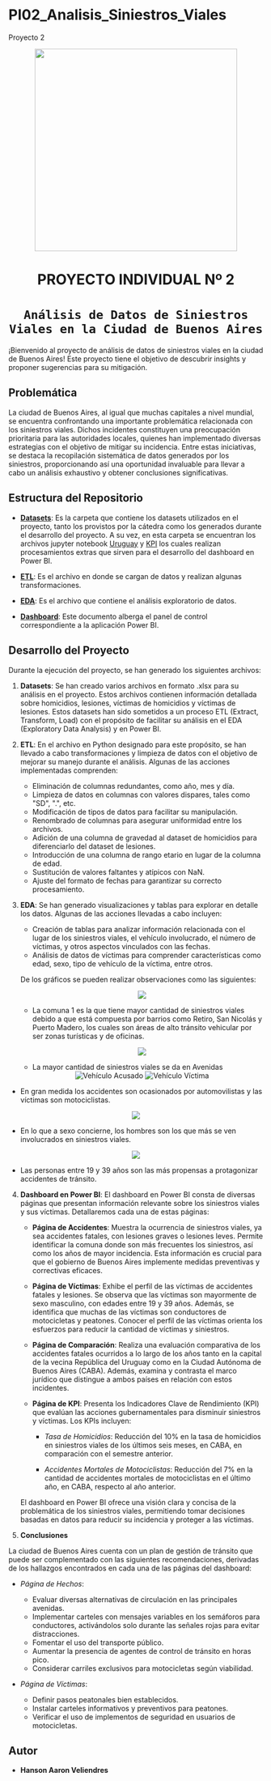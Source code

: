 # PI02_Analisis_Siniestros_Viales
 Proyecto 2

<p align=center><img src='https://static.lajornadaestadodemexico.com/wp-content/uploads/2022/08/Siniestros-viales.jpg' height = 400><p>


<h1 align="center"> PROYECTO INDIVIDUAL Nº 2 </h1>

# <h1 align="center">**`Análisis de Datos de Siniestros Viales en la Ciudad de Buenos Aires`**</h1>


¡Bienvenido al proyecto de análisis de datos de siniestros viales en la ciudad de Buenos Aires! 
Este proyecto tiene el objetivo de descubrir insights y proponer sugerencias para su mitigación.


## Problemática
La ciudad de Buenos Aires, al igual que muchas capitales a nivel mundial, se encuentra confrontando una importante problemática relacionada con los siniestros viales. Dichos incidentes constituyen una preocupación prioritaria para las autoridades locales, quienes han implementado diversas estrategias con el objetivo de mitigar su incidencia. Entre estas iniciativas, se destaca la recopilación sistemática de datos generados por los siniestros, proporcionando así una oportunidad invaluable para llevar a cabo un análisis exhaustivo y obtener conclusiones significativas.


## Estructura del Repositorio 

-   **[Datasets](Datasets)**: Es la carpeta que contiene los datasets utilizados en el proyecto, tanto los provistos por la cátedra como los generados durante el desarrollo del proyecto. A su vez, en esta carpeta se encuentran los archivos jupyter notebook [Uruguay](Datasets/4-Uruguay.ipynb) y [KPI](Datasets/5-KPIs.ipynb) los cuales realizan procesamientos extras que sirven para el desarrollo del dashboard en Power BI.

-   **[ETL](1-ETL.ipynb)**: Es el archivo en donde se cargan de datos y realizan algunas transformaciones.

-   **[EDA](2-EDA.ipynb)**: Es el archivo que contiene el análisis exploratorio de datos.

-   **[Dashboard](3-Dashboard.pbix)**: Este documento alberga el panel de control correspondiente a la aplicación Power BI.


## Desarrollo del Proyecto

Durante la ejecución del proyecto, se han generado los siguientes archivos:

1. **Datasets**: Se han creado varios archivos en formato .xlsx para su análisis en el proyecto. Estos archivos contienen información detallada sobre homicidios, lesiones, víctimas de homicidios y víctimas de lesiones. Estos datasets han sido sometidos a un proceso ETL (Extract, Transform, Load) con el propósito de facilitar su análisis en el EDA (Exploratory Data Analysis) y en Power BI.

2. **ETL**: En el archivo en Python designado para este propósito, se han llevado a cabo transformaciones y limpieza de datos con el objetivo de mejorar su manejo durante el análisis. Algunas de las acciones implementadas comprenden:

   - Eliminación de columnas redundantes, como año, mes y día.
   - Limpieza de datos en columnas con valores dispares, tales como "SD", ".", etc.
   - Modificación de tipos de datos para facilitar su manipulación.
   - Renombrado de columnas para asegurar uniformidad entre los archivos.
   - Adición de una columna de gravedad al dataset de homicidios para diferenciarlo del dataset de lesiones.
   - Introducción de una columna de rango etario en lugar de la columna de edad.
   - Sustitución de valores faltantes y atípicos con NaN.
   - Ajuste del formato de fechas para garantizar su correcto procesamiento.

3. **EDA**: Se han generado visualizaciones y tablas para explorar en detalle los datos. Algunas de las acciones llevadas a cabo incluyen:

   - Creación de tablas para analizar información relacionada con el lugar de los siniestros viales, el vehículo involucrado, el número de víctimas, y otros aspectos vinculados con las fechas.
   - Análisis de datos de víctimas para comprender características como edad, sexo, tipo de vehículo de la víctima, entre otros.

   De los gráficos se pueden realizar observaciones como las siguientes:

   <p align="center">     <img src= "Imágenes/comuna.png" </p>

   - La comuna 1 es la que tiene mayor cantidad de siniestros viales debido a que está compuesta por barrios como Retiro, San Nicolás y Puerto Madero, los cuales son áreas de alto tránsito vehicular por ser zonas turísticas y de oficinas. 
   <p align="center">     <img src= "Imágenes/via.png" </p>

   - La mayor cantidad de siniestros viales se da en Avenidas

   <div align="center">
    <img src="Imágenes/vehiculo_acusado.png" alt="Vehículo Acusado">
    <img src="Imágenes/vehiculo_victima.png" alt="Vehículo Víctima">
</div>

- En gran medida los accidentes son ocasionados por automovilistas y las víctimas son motociclistas.

<p align="center">     <img src= "Imágenes/sexo.png" </p>

- En lo que a sexo concierne, los hombres son los que más se ven involucrados en siniestros viales.

<p align="center">     <img src= "Imágenes/rango_etario.png" </p>

- Las personas entre 19 y 39 años son las más propensas a protagonizar accidentes de tránsito.


4. **Dashboard en Power BI**:
   El dashboard en Power BI consta de diversas páginas que presentan información relevante sobre los siniestros viales y sus víctimas. Detallaremos cada una de estas páginas:

   - **Página de Accidentes**: Muestra la ocurrencia de siniestros viales, ya sea accidentes fatales, con lesiones graves o lesiones leves. Permite identificar la comuna donde son más frecuentes los siniestros, así como los años de mayor incidencia. Esta información es crucial para que el gobierno de Buenos Aires implemente medidas preventivas y correctivas eficaces.

   - **Página de Víctimas**: Exhibe el perfil de las víctimas de accidentes fatales y lesiones. Se observa que las víctimas son mayormente de sexo masculino, con edades entre 19 y 39 años. Además, se identifica que muchas de las víctimas son conductores de motocicletas y peatones. Conocer el perfil de las víctimas orienta los esfuerzos para reducir la cantidad de víctimas y siniestros.

   - **Página de Comparación**: Realiza una evaluación comparativa de los accidentes fatales ocurridos a lo largo de los años tanto en la capital de la vecina República del Uruguay como en la Ciudad Autónoma de Buenos Aires (CABA). Además, examina y contrasta el marco jurídico que distingue a ambos países en relación con estos incidentes.
   
   - **Página de KPI**: Presenta los Indicadores Clave de Rendimiento (KPI) que evalúan las acciones gubernamentales para disminuir siniestros y víctimas. Los KPIs incluyen:

      - *Tasa de Homicidios*: Reducción del 10% en la tasa de homicidios en siniestros viales de los últimos seis meses, en CABA, en comparación con el semestre anterior.

      - *Accidentes Mortales de Motociclistas*: Reducción del 7% en la cantidad de accidentes mortales de motociclistas en el último año, en CABA, respecto al año anterior.

   El dashboard en Power BI ofrece una visión clara y concisa de la problemática de los siniestros viales, permitiendo tomar decisiones basadas en datos para reducir su incidencia y proteger a las víctimas.

5. **Conclusiones**

La ciudad de Buenos Aires cuenta con un plan de gestión de tránsito que puede ser complementado con las siguientes recomendaciones, derivadas de los hallazgos encontrados en cada una de las páginas del dashboard:

+ *Página de Hechos*:
  - Evaluar diversas alternativas de circulación en las principales avenidas.
  - Implementar carteles con mensajes variables en los semáforos para conductores, activándolos solo durante las señales rojas para evitar distracciones.
  - Fomentar el uso del transporte público.
  - Aumentar la presencia de agentes de control de tránsito en horas pico.
  - Considerar carriles exclusivos para motocicletas según viabilidad.

+ *Página de Víctimas*:
  - Definir pasos peatonales bien establecidos.
  - Instalar carteles informativos y preventivos para peatones.
  - Verificar el uso de implementos de seguridad en usuarios de motocicletas.


## Autor
* **Hanson Aaron Veliendres** 
